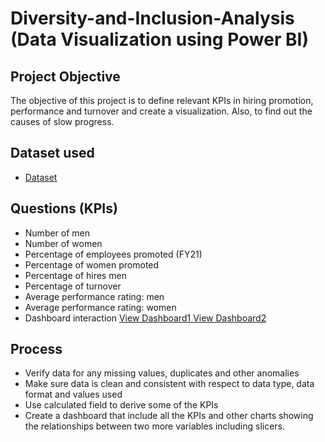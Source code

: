# Diversity-and-Inclusion-Analysis (Data Visualization using Power BI)
## Project Objective
The objective of this project is to define relevant KPIs in hiring promotion, performance and turnover and create a visualization. Also, to find out the causes of slow progress.

## Dataset used
- <a href="https://github.com/AnalystTimi/Diversity-and-Inclusion-Analysis/commit/7948e5de69218bad2ea6b5459c807222ccadacad">Dataset</a>

## Questions (KPIs)
-	Number of men
-	Number of women
-	Percentage of employees promoted (FY21)
-	Percentage of women promoted
-	Percentage of hires men
-	Percentage of turnover
-	Average performance rating: men
-	Average performance rating: women
-	Dashboard interaction <a href="https://github.com/AnalystTimi/Diversity-and-Inclusion-Analysis/blob/main/diversity%20and%20inclusion%20dashboard%201.png\">View Dashboard1 </a>
<a href="https://github.com/AnalystTimi/Diversity-and-Inclusion-Analysis/blob/main/diversity%20and%20inclusion%20dashboard%202.png">View Dashboard2 </a>

## Process
-	Verify data for any missing values, duplicates and other anomalies
-	Make sure data is clean and consistent with respect to data type, data format and values used
-	Use calculated field to derive some of the KPIs
-	Create a dashboard that include all the KPIs and other charts showing the relationships between two more variables including slicers.
